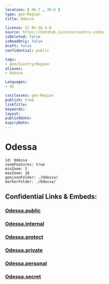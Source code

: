 ```yaml
---
location: [ 46.7 , 30.6 ] 
type: geo-Region
title: Odessa

license: CC BY-SA 4.0
source: https://datahub.io/core/country-codes
isDeleted: false
isReadOnly: false
draft: false
confidential: public

tags:
- geo/Country/Region
aliases:
- Odessa

Languages:
- de

cssclasses: geo-Region
publish: true
linkTitle: 
keywords: 
layout: 
publishDate: 
expiryDate: 
---
```


# Odessa

```leaflet
id: Odessa
zoomFeatures: true 
minZoom: 2 
maxZoom: 18
geojsonFolder: ./Odessa/
markerFolder: ./Odessa/
```


## Confidential Links & Embeds: 

### [Odessa.public](/_public/\Earth\Continent\Europe\Europe~East\Ukraine\Regions~UkraineOdessa.public.md) 

### [Odessa.internal](/_internal/\Earth\Continent\Europe\Europe~East\Ukraine\Regions~UkraineOdessa.internal.md) 

### [Odessa.protect](/_protect/\Earth\Continent\Europe\Europe~East\Ukraine\Regions~UkraineOdessa.protect.md) 

### [Odessa.private](/_private/\Earth\Continent\Europe\Europe~East\Ukraine\Regions~UkraineOdessa.private.md) 

### [Odessa.personal](/_personal/\Earth\Continent\Europe\Europe~East\Ukraine\Regions~UkraineOdessa.personal.md) 

### [Odessa.secret](/_secret/\Earth\Continent\Europe\Europe~East\Ukraine\Regions~UkraineOdessa.secret.md)

